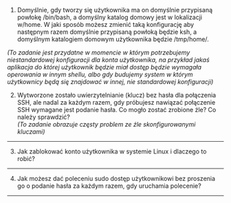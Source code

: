 1. Domyślnie, gdy tworzy się użytkownika ma on domyślnie przypisaną powłokę /bin/bash, a domyślny katalog domowy jest w lokalizacji w/home. W jaki sposób możesz zmienić taką konfigurację aby następnym razem domyślnie przypisaną powłoką będzie ksh, a domyślnym katalogiem domowym użytkownika będzie /tmp/home/<username>.  
   
*(To zadanie jest przydatne w momencie w którym potrzebujemy niestandardowej konfiguracji dla konta użytkownika, na przykład jakaś aplikacja do której użytkownik będzie miał dostęp będzie wymagała operowania w innym shellu, albo gdy budujemy system w którym użytkownicy będą się znajdować w innej, nie standardowej konfiguracji)*

2. Wytworzone zostało uwierzytelnianie (klucz) bez hasła dla połączenia SSH, ale nadal za każdym razem, gdy próbujesz nawiązać połączenie SSH wymagane jest podanie hasła. Co mogło zostać zrobione źle? Co należy sprawdzić?  
*(To zadanie obrazuje częsty problem ze źle skonfigurowanymi kluczami)*

___
3. Jak zablokować konto użytkownika w systemie Linux i dlaczego to robić?

___
4. Jak możesz dać poleceniu sudo dostęp użytkownikowi bez proszenia go o podanie hasła za każdym razem, gdy uruchamia polecenie?

___

